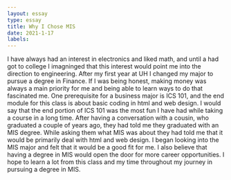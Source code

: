 ```yaml
---
layout: essay
type: essay
title: Why I Chose MIS 
date: 2021-1-17
labels:
---
```


I have always had an interest in electronics and liked math, and until a had got to college I imagninged that this interest would point me into the direction to engineering. After my first year at UH I changed my major to pursue a degree in Finance. If I was being honest, making money was always a main priority for me and being able to learn ways to do that fascinated me. One prerequisite for a business major is ICS 101, and the end module for this class is about basic coding in html and web design. I would say that the end portion of ICS 101 was the most fun I have had while taking a course in a long time. After having a conversation with a cousin, who graduated a couple of years ago, they had told me they graduated with an MIS degree. While asking them what MIS was about they had told me that it would be primarily deal with html and web design. I began looking into the MIS major and felt that it would be a good fit for me. I also believe that having a degree in MIS would open the door for more career opportunities. I hope to learn a lot from this class and my time throughout my journey in pursuing a degree in MIS.

